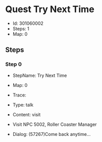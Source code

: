 # Quest Try Next Time

- Id: 301060002
- Steps: 1
- Map: 0

## Steps

### Step 0
- StepName:  Try Next Time
- Map:  0
- Trace:  
- Type:  talk
- Content:  visit
- Visit NPC 5002, Roller Coaster Manager

- Dialog: (57267)Come back anytime...


